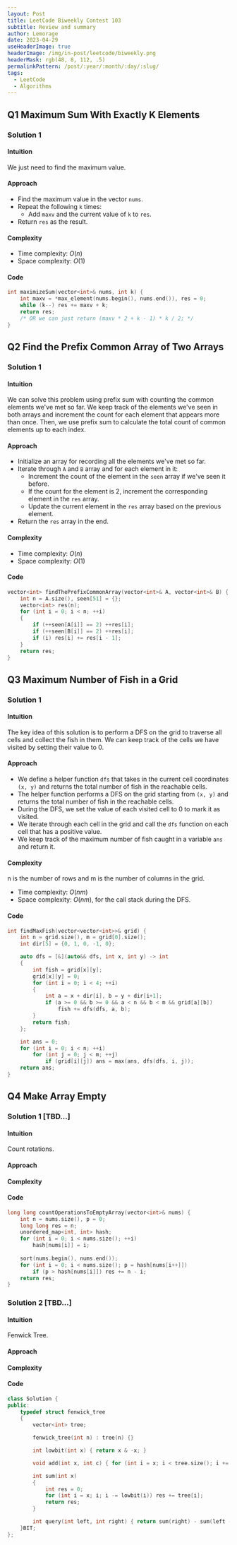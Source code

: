 ```yaml
---
layout: Post
title: LeetCode Biweekly Contest 103
subtitle: Review and summary
author: Lemorage
date: 2023-04-29
useHeaderImage: true
headerImage: /img/in-post/leetcode/biweekly.png
headerMask: rgb(48, 8, 112, .5)
permalinkPattern: /post/:year/:month/:day/:slug/
tags:
  - LeetCode
  - Algorithms
---
```


## Q1 Maximum Sum With Exactly K Elements

### Solution 1

#### Intuition

We just need to find the maximum value.

#### Approach

- Find the maximum value in the vector `nums`.
- Repeat the following `k` times:
    - Add `maxv` and the current value of `k` to `res`.
- Return `res` as the result.

#### Complexity

- Time complexity: $O(n)$
- Space complexity: $O(1)$
    
#### Code

```cpp
int maximizeSum(vector<int>& nums, int k) {
    int maxv = *max_element(nums.begin(), nums.end()), res = 0;
    while (k--) res += maxv + k;
    return res;
    /* OR we can just return (maxv * 2 + k - 1) * k / 2; */
}
```



## Q2 Find the Prefix Common Array of Two Arrays

### Solution 1

#### Intuition

We can solve this problem using prefix sum with counting the common elements we've met so far. We keep track of the elements we've seen in both arrays and increment the count for each element that appears more than once. Then, we use prefix sum to calculate the total count of common elements up to each index.

#### Approach

- Initialize an array for recording all the elements we've met so far.
- Iterate through `A` and `B` array and for each element in it:
    - Increment the count of the element in the `seen` array if we've seen it before.
    - If the count for the element is 2, increment the corresponding element in the `res` array.
    - Update the current element in the `res` array based on the previous element.
- Return the `res` array in the end.

#### Complexity

- Time complexity: $O(n)$
- Space complexity: $O(1)$
    
#### Code

```cpp
vector<int> findThePrefixCommonArray(vector<int>& A, vector<int>& B) {
    int n = A.size(), seen[51] = {};
    vector<int> res(n);
    for (int i = 0; i < n; ++i)
    {
        if (++seen[A[i]] == 2) ++res[i];
        if (++seen[B[i]] == 2) ++res[i];
        if (i) res[i] += res[i - 1];
    }
    return res;
}
```



## Q3 Maximum Number of Fish in a Grid

### Solution 1

#### Intuition

The key idea of this solution is to perform a DFS on the grid to traverse all cells and collect the fish in them. We can keep track of the cells we have visited by setting their value to 0.

#### Approach

- We define a helper function `dfs` that takes in the current cell coordinates `(x, y)` and returns the total number of fish in the reachable cells.
- The helper function performs a DFS on the grid starting from `(x, y)` and returns the total number of fish in the reachable cells.
- During the DFS, we set the value of each visited cell to 0 to mark it as visited.
- We iterate through each cell in the grid and call the `dfs` function on each cell that has a positive value.
- We keep track of the maximum number of fish caught in a variable `ans` and return it.

#### Complexity

n is the number of rows and m is the number of columns in the grid.

- Time complexity: $O(nm)$
- Space complexity: $O(nm)$, for the call stack during the DFS.
    
#### Code

```cpp
int findMaxFish(vector<vector<int>>& grid) {
    int n = grid.size(), m = grid[0].size();
    int dir[5] = {0, 1, 0, -1, 0};

    auto dfs = [&](auto&& dfs, int x, int y) -> int
    {
        int fish = grid[x][y];
        grid[x][y] = 0;
        for (int i = 0; i < 4; ++i)
        {
            int a = x + dir[i], b = y + dir[i+1];
            if (a >= 0 && b >= 0 && a < n && b < m && grid[a][b])
                fish += dfs(dfs, a, b);
        }
        return fish;
    };

    int ans = 0;
    for (int i = 0; i < n; ++i)
        for (int j = 0; j < m; ++j)
            if (grid[i][j]) ans = max(ans, dfs(dfs, i, j));
    return ans;
}
```



## Q4 Make Array Empty

### Solution 1 [TBD...]

#### Intuition

Count rotations.

#### Approach



#### Complexity


    
#### Code
```cpp
long long countOperationsToEmptyArray(vector<int>& nums) {
    int n = nums.size(), p = 0;
    long long res = n;
    unordered_map<int, int> hash;
    for (int i = 0; i < nums.size(); ++i)
        hash[nums[i]] = i;
    
    sort(nums.begin(), nums.end());
    for (int i = 0; i < nums.size(); p = hash[nums[i++]])
        if (p > hash[nums[i]]) res += n - i;
    return res;
}
```

### Solution 2 [TBD...]

#### Intuition

Fenwick Tree.

#### Approach



#### Complexity


    
#### Code

```cpp
class Solution {
public:
    typedef struct fenwick_tree
    {
        vector<int> tree;

        fenwick_tree(int n) : tree(n) {}

        int lowbit(int x) { return x & -x; }

        void add(int x, int c) { for (int i = x; i < tree.size(); i += lowbit(i)) tree[i] += c; }

        int sum(int x)
        {
            int res = 0;
            for (int i = x; i; i -= lowbit(i)) res += tree[i];
            return res;
        }

        int query(int left, int right) { return sum(right) - sum(left - 1); }
    }BIT;
};
```